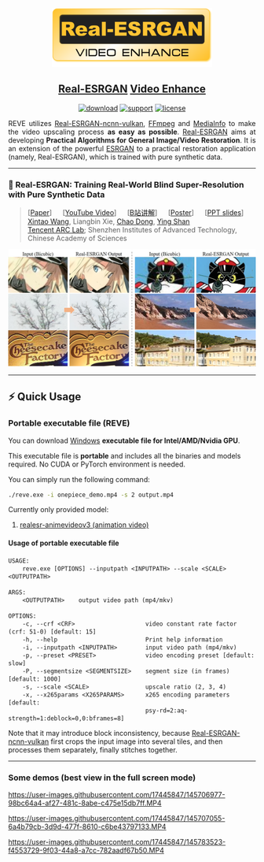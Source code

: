 <p align="center">
  <img src="assets/logo.png" height=120>
</p>

## <div align="center"><b><a href="https://github.com/xinntao/Real-ESRGAN">Real-ESRGAN</a> <a href="https://github.com/ONdraid/reve">Video Enhance</a></b></div>

<div align="center">

[![download](https://img.shields.io/github/downloads/ONdraid/reve/total)](https://github.com/ONdraid/reve/releases)
[![support](https://img.shields.io/badge/Support-Windows%20x64-blue?logo=Windows)](https://support.microsoft.com/en-us/windows/32-bit-and-64-bit-windows-frequently-asked-questions-c6ca9541-8dce-4d48-0415-94a3faa2e13d)
[![license](https://img.shields.io/github/license/ONdraid/reve.svg)](https://github.com/ONdraid/reve/blob/main/LICENSE)

</div>

<div align="justify">

REVE utilizes [Real-ESRGAN-ncnn-vulkan](https://github.com/xinntao/Real-ESRGAN-ncnn-vulkan), [FFmpeg](https://ffmpeg.org/about.html) and [MediaInfo](https://mediaarea.net/en/MediaInfo) to make the video upscaling process **as easy as possible**.
[Real-ESRGAN](https://github.com/xinntao/Real-ESRGAN) aims at developing **Practical Algorithms for General Image/Video Restoration**.
It is an extension of the powerful [ESRGAN](https://github.com/xinntao/ESRGAN) to a practical restoration application (namely, Real-ESRGAN), which is trained with pure synthetic data.

</div>

---

### 📖 Real-ESRGAN: Training Real-World Blind Super-Resolution with Pure Synthetic Data

> [[Paper](https://arxiv.org/abs/2107.10833)] &emsp; [[YouTube Video](https://www.youtube.com/watch?v=fxHWoDSSvSc)] &emsp; [[B站讲解](https://www.bilibili.com/video/BV1H34y1m7sS/)] &emsp; [[Poster](https://xinntao.github.io/projects/RealESRGAN_src/RealESRGAN_poster.pdf)] &emsp; [[PPT slides](https://docs.google.com/presentation/d/1QtW6Iy8rm8rGLsJ0Ldti6kP-7Qyzy6XL/edit?usp=sharing&ouid=109799856763657548160&rtpof=true&sd=true)]<br>
> [Xintao Wang](https://xinntao.github.io/), Liangbin Xie, [Chao Dong](https://scholar.google.com.hk/citations?user=OSDCB0UAAAAJ), [Ying Shan](https://scholar.google.com/citations?user=4oXBp9UAAAAJ&hl=en) <br>
> [Tencent ARC Lab](https://arc.tencent.com/en/ai-demos/imgRestore); Shenzhen Institutes of Advanced Technology, Chinese Academy of Sciences

<p align="center">
  <img src="assets/teaser.jpg">
</p>

---

## ⚡ Quick Usage

### Portable executable file (REVE)

You can download [Windows](https://github.com/ONdraid/reve/releases/download/v0.0.3/reve-ncnn-vulkan-20222011-windows.zip) **executable file for Intel/AMD/Nvidia GPU**.

This executable file is **portable** and includes all the binaries and models required. No CUDA or PyTorch environment is needed.<br>

You can simply run the following command:

```bash
./reve.exe -i onepiece_demo.mp4 -s 2 output.mp4
```

Currently only provided model:
1. [realesr-animevideov3 (animation video)](https://github.com/xinntao/Real-ESRGAN/blob/master/docs/anime_video_model.md)

#### Usage of portable executable file

```console
USAGE:
    reve.exe [OPTIONS] --inputpath <INPUTPATH> --scale <SCALE> <OUTPUTPATH>

ARGS:
    <OUTPUTPATH>    output video path (mp4/mkv)

OPTIONS:
    -c, --crf <CRF>                    video constant rate factor (crf: 51-0) [default: 15]
    -h, --help                         Print help information
    -i, --inputpath <INPUTPATH>        input video path (mp4/mkv)
    -p, --preset <PRESET>              video encoding preset [default: slow]
    -P, --segmentsize <SEGMENTSIZE>    segment size (in frames) [default: 1000]
    -s, --scale <SCALE>                upscale ratio (2, 3, 4)
    -x, --x265params <X265PARAMS>      x265 encoding parameters [default:
                                       psy-rd=2:aq-strength=1:deblock=0,0:bframes=8]
```

Note that it may introduce block inconsistency, because [Real-ESRGAN-ncnn-vulkan](https://github.com/xinntao/Real-ESRGAN-ncnn-vulkan) first crops the input image into several tiles, and then processes them separately, finally stitches together.

---

### Some demos (best view in the full screen mode)

<https://user-images.githubusercontent.com/17445847/145706977-98bc64a4-af27-481c-8abe-c475e15db7ff.MP4>

<https://user-images.githubusercontent.com/17445847/145707055-6a4b79cb-3d9d-477f-8610-c6be43797133.MP4>

<https://user-images.githubusercontent.com/17445847/145783523-f4553729-9f03-44a8-a7cc-782aadf67b50.MP4>
